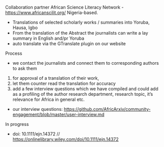 Collaboration partner African Science Literacy Network - https://www.africanscilit.org/
Nigeria-based.

- Translations of selected scholarly works / summaries into Yoruba, Hausa, Igbo
- From the translation of the Abstract the journalists can write a lay summary in English and/pr Yoruba
- auto translate via the GTranslate plugin on our website


Process 
- we contact the journalists and connect them to corresponding authors to ask them 
1) for approval of a translation of their work, 
2) let them counter read the translation for accuracy
3) add a few interview questions which we have compiled and could add as a profiling of the author research department, research topic, it’s relevance for Africa in general etc.
- our interview questions: https://github.com/AfricArxiv/community-engagement/blob/master/user-interview.md


In progress
-  doi: 10.1111/ejn.14372 // https://onlinelibrary.wiley.com/doi/10.1111/ejn.14372
